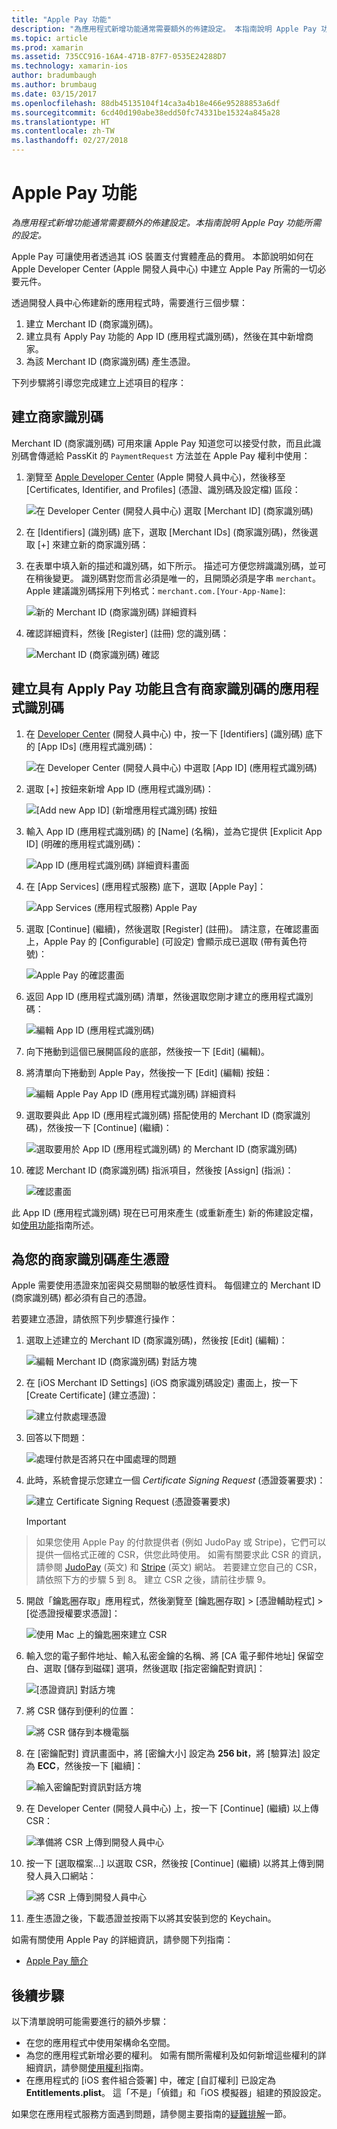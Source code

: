 ```yaml
---
title: "Apple Pay 功能"
description: "為應用程式新增功能通常需要額外的佈建設定。 本指南說明 Apple Pay 功能所需的設定。"
ms.topic: article
ms.prod: xamarin
ms.assetid: 735CC916-16A4-471B-87F7-0535E24288D7
ms.technology: xamarin-ios
author: bradumbaugh
ms.author: brumbaug
ms.date: 03/15/2017
ms.openlocfilehash: 88db45135104f14ca3a4b18e466e95288853a6df
ms.sourcegitcommit: 6cd40d190abe38edd50fc74331be15324a845a28
ms.translationtype: HT
ms.contentlocale: zh-TW
ms.lasthandoff: 02/27/2018
---
```

# <a name="apple-pay-capabilities"></a>Apple Pay 功能

_為應用程式新增功能通常需要額外的佈建設定。本指南說明 Apple Pay 功能所需的設定。_

Apple Pay 可讓使用者透過其 iOS 裝置支付實體產品的費用。 本節說明如何在 Apple Developer Center (Apple 開發人員中心) 中建立 Apple Pay 所需的一切必要元件。

透過開發人員中心佈建新的應用程式時，需要進行三個步驟：

1.  建立 Merchant ID (商家識別碼)。
2.  建立具有 Apply Pay 功能的 App ID (應用程式識別碼)，然後在其中新增商家。
3.  為該 Merchant ID (商家識別碼) 產生憑證。

下列步驟將引導您完成建立上述項目的程序：

<a name="merchantid" />

## <a name="create-merchant-id"></a>建立商家識別碼

Merchant ID (商家識別碼) 可用來讓 Apple Pay 知道您可以接受付款，而且此識別碼會傳遞給 PassKit 的 `PaymentRequest` 方法並在 Apple Pay 權利中使用：

1.  瀏覽至 [Apple Developer Center](https://developer.apple.com/account/) \(Apple 開發人員中心\)，然後移至 [Certificates, Identifier, and Profiles] \(憑證、識別碼及設定檔\) 區段： 
 
    ![在 Developer Center (開發人員中心) 選取 [Merchant ID] \(商家識別碼\)](apple-pay-capabilities-images/image57.png)

2.  在 [Identifiers] \(識別碼\) 底下，選取 [Merchant IDs] \(商家識別碼\)，然後選取 [+] 來建立新的商家識別碼：  

3.  在表單中填入新的描述和識別碼，如下所示。 描述可方便您辨識識別碼，並可在稍後變更。 識別碼對您而言必須是唯一的，且開頭必須是字串 `merchant`。 Apple 建議識別碼採用下列格式：`merchant.com.[Your-App-Name]`:
   
    ![新的 Merchant ID (商家識別碼) 詳細資料](apple-pay-capabilities-images/image58.png)

4.  確認詳細資料，然後 [Register] \(註冊\) 您的識別碼： 
    
    ![Merchant ID (商家識別碼) 確認](apple-pay-capabilities-images/image59.png)

<a name="appid" />

## <a name="create-an-app-id-with-the-apple-pay-capability-that-includes-the-merchant-id"></a>建立具有 Apply Pay 功能且含有商家識別碼的應用程式識別碼

1.  在 [Developer Center](https://developer.apple.com/account/) \(開發人員中心\) 中，按一下 [Identifiers] \(識別碼\) 底下的 [App IDs] \(應用程式識別碼\)： 
    
    ![在 Developer Center (開發人員中心) 中選取 [App ID] \(應用程式識別碼\)](apple-pay-capabilities-images/image6.png)

2.  選取 [+] 按鈕來新增 App ID (應用程式識別碼)： 
   
    ![[Add new App ID] \(新增應用程式識別碼\) 按鈕](apple-pay-capabilities-images/image27.png)

3.  輸入 App ID (應用程式識別碼) 的 [Name] \(名稱\)，並為它提供 [Explicit App ID] \(明確的應用程式識別碼\)：    
   
    ![App ID (應用程式識別碼) 詳細資料畫面 ](apple-pay-capabilities-images/image35.png)

4.  在 [App Services] \(應用程式服務\) 底下，選取 [Apple Pay]：    
  
    ![App Services (應用程式服務) Apple Pay](apple-pay-capabilities-images/image36.png)

5.  選取 [Continue] \(繼續\)，然後選取 [Register] \(註冊\)。 請注意，在確認畫面上，Apple Pay 的 [Configurable] \(可設定\) 會顯示成已選取 (帶有黃色符號)： 
   
    ![Apple Pay 的確認畫面](apple-pay-capabilities-images/image37.png)

6.  返回 App ID (應用程式識別碼) 清單，然後選取您剛才建立的應用程式識別碼：  
   
    ![編輯 App ID (應用程式識別碼)](apple-pay-capabilities-images/image38.png)

7.  向下捲動到這個已展開區段的底部，然後按一下 [Edit] \(編輯\)。
8.  將清單向下捲動到 Apple Pay，然後按一下 [Edit] \(編輯\) 按鈕：  
    
    
    ![編輯 Apple Pay App ID (應用程式識別碼) 詳細資料](apple-pay-capabilities-images/image39.png)
9.  選取要與此 App ID (應用程式識別碼) 搭配使用的 Merchant ID (商家識別碼)，然後按一下 [Continue] \(繼續\)：  
    
    ![選取要用於 App ID (應用程式識別碼) 的 Merchant ID (商家識別碼)](apple-pay-capabilities-images/image40.png)

10. 確認 Merchant ID (商家識別碼) 指派項目，然後按 [Assign] \(指派\)：  
    
    ![確認畫面](apple-pay-capabilities-images/image41.png)

此 App ID (應用程式識別碼) 現在已可用來產生 (或重新產生) 新的佈建設定檔，如[使用功能](~/ios/deploy-test/provisioning/capabilities/index.md)指南所述。 

<a name="certificate" />

## <a name="create-a-certificate-for-your-merchant-id"></a>為您的商家識別碼產生憑證

Apple 需要使用憑證來加密與交易關聯的敏感性資料。 每個建立的 Merchant ID (商家識別碼) 都必須有自己的憑證。 

若要建立憑證，請依照下列步驟進行操作：

1.  選取上述建立的 Merchant ID (商家識別碼)，然後按 [Edit] \(編輯\)： 
    
    ![編輯 Merchant ID (商家識別碼) 對話方塊](apple-pay-capabilities-images/image42.png)

2.  在 [iOS Merchant ID Settings] \(iOS 商家識別碼設定\) 畫面上，按一下 [Create Certificate] \(建立憑證\)： 
   
    ![建立付款處理憑證](apple-pay-capabilities-images/image43.png)

3.  回答以下問題： 

    ![處理付款是否將只在中國處理的問題](apple-pay-capabilities-images/image44.png)

4.  此時，系統會提示您建立一個 _Certificate Signing Request_ \(憑證簽署要求\)： 

    ![建立 Certificate Signing Request \(憑證簽署要求\)](apple-pay-capabilities-images/image45.png)
    
    > [!IMPORTANT]
> 如果您使用 Apple Pay 的付款提供者 (例如 JudoPay 或 Stripe)，它們可以提供一個格式正確的 CSR，供您此時使用。 如需有關要求此 CSR 的資訊，請參閱 [JudoPay](https://www.judopay.com/docs/version-52/apple-pay/getting-started/#create-an-apple-pay-certificate) \(英文\) 和 [Stripe](https://stripe.com/docs/apple-pay/apps#csr) \(英文\) 網站。 若要建立您自己的 CSR，請依照下方的步驟 5 到 8。 建立 CSR 之後，請前往步驟 9。

5.  開啟「鑰匙圈存取」應用程式，然後瀏覽至 [鑰匙圈存取] > [憑證輔助程式] > [從憑證授權要求憑證]： 

     ![使用 Mac 上的鑰匙圈來建立 CSR](apple-pay-capabilities-images/image46.png)

6.  輸入您的電子郵件地址、輸入私密金鑰的名稱、將 [CA 電子郵件地址] 保留空白、選取 [儲存到磁碟] 選項，然後選取 [指定密鑰配對資訊]：

     ![[憑證資訊] 對話方塊](apple-pay-capabilities-images/image47.png)

7.  將 CSR 儲存到便利的位置： 

     ![將 CSR 儲存到本機電腦](apple-pay-capabilities-images/image48.png)

8.  在 [密鑰配對] 資訊畫面中，將 [密鑰大小] 設定為 **256 bit**，將 [驗算法] 設定為 **ECC**，然後按一下 [繼續]：

     ![輸入密鑰配對資訊對話方塊](apple-pay-capabilities-images/image49.png)

9.  在 Developer Center (開發人員中心) 上，按一下 [Continue] \(繼續\) 以上傳 CSR： 

     ![準備將 CSR 上傳到開發人員中心](apple-pay-capabilities-images/image50.png)

10. 按一下 [選取檔案...]  以選取 CSR，然後按 [Continue] \(繼續\) 以將其上傳到開發人員入口網站： 

     ![將 CSR 上傳到開發人員中心](apple-pay-capabilities-images/image51.png)

11. 產生憑證之後，下載憑證並按兩下以將其安裝到您的 Keychain。

如需有關使用 Apple Pay 的詳細資訊，請參閱下列指南：

*   [Apple Pay 簡介](~/ios/platform/apple-pay.md)

## <a name="next-steps"></a>後續步驟
 
以下清單說明可能需要進行的額外步驟：

* 在您的應用程式中使用架構命名空間。
* 為您的應用程式新增必要的權利。 如需有關所需權利及如何新增這些權利的詳細資訊，請參閱[使用權利](~/ios/deploy-test/provisioning/entitlements.md)指南。
* 在應用程式的 [iOS 套件組合簽署] 中，確定 [自訂權利] 已設定為 **Entitlements.plist**。 這「不是」「偵錯」和「iOS 模擬器」組建的預設設定。

如果您在應用程式服務方面遇到問題，請參閱主要指南的[疑難排解](~/ios/deploy-test/provisioning/capabilities/index.md)一節。